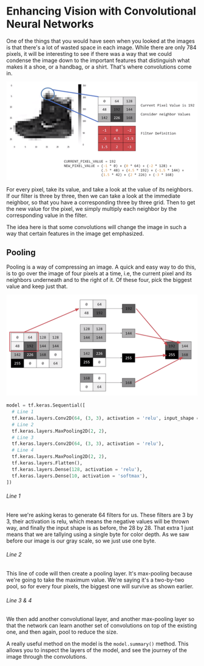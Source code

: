 # Enhancing Vision with Convolutional Neural Networks

One of the things that you would have seen when you looked at the images is that there's a lot of wasted space in each image. While there are only 784 pixels, it will be interesting to see if there was a way that we could condense the image down to the important features that distinguish what makes it a shoe, or a handbag, or a shirt. That's where convolutions come in.

![alt text](https://github.com/Immich/TensorFlowEspecialization/blob/master/Course-1/imgs/cnn.png "Convolutional Neural Nets")

For every pixel, take its value, and take a look at the value of its neighbors. If our filter is three by three, then we can take a look at the immediate neighbor, so that you have a corresponding three by three grid. Then to get the new value for the pixel, we simply multiply each neighbor by the corresponding value in the filter.


The idea here is that some convolutions will change the image in such a way that certain features in the image get emphasized.

## Pooling

Pooling is a way of compressing an image. A quick and easy way to do this, is to go over the image of four pixels at a time, i.e, the current pixel and its neighbors underneath and to the right of it. Of these four, pick the biggest value and keep just that.

![alt text](https://github.com/Immich/TensorFlowEspecialization/blob/master/Course-1/imgs/pooling.png "Pooling")


```python
model = tf.keras.Sequential([
  # Line 1
  tf.keras.layers.Conv2D(64, (3, 3), activation = 'relu', input_shape = (28, 28, 1)),
  # Line 2
  tf.keras.layers.MaxPooling2D(2, 2),
  # Line 3
  tf.keras.layers.Conv2D(64, (3, 3), activation = 'relu'),
  # Line 4
  tf.keras.layers.MaxPooling2D(2, 2),
  tf.keras.layers.Flatten(),
  tf.keras.layers.Dense(128, activation = 'relu'),
  tf.keras.layers.Dense(10, activation = 'softmax'),
])
```
###### Line 1 
Here we're asking keras to generate 64 filters for us. These filters are 3 by 3, their activation is relu, which means the negative values will be thrown way, and finally the input shape is as before, the 28 by 28. That extra 1 just means that we are tallying using a single byte for color depth. As we saw before our image is our gray scale, so we just use one byte.

###### Line 2
This line of code will then create a pooling layer. It's max-pooling because we're going to take the maximum value. We're saying it's a two-by-two pool, so for every four pixels, the biggest one will survive as shown earlier.

###### Line 3 & 4
We then add another convolutional layer, and another max-pooling layer so that the network can learn another set of convolutions on top of the existing one, and then again, pool to reduce the size.



A really useful method on the model is the `model.summary()` method. This allows you to inspect the layers of the model, and see the journey of the image through the convolutions.








